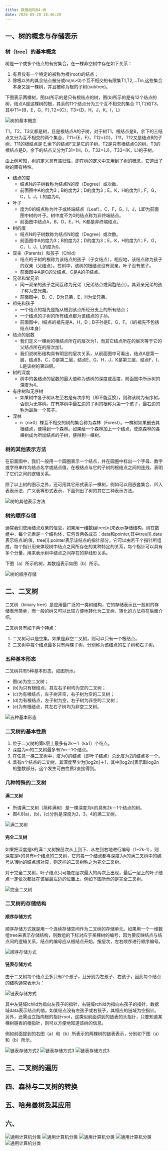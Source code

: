 ```yaml
---
title: 数据结构04-树
date: 2020-05-28 18:46:28
---
```


## 一、树的概念与存储表示

### 树（tree）的基本概念

树是一个或多个结点的有穷集合，在一棵非空树中存在如下关系：

1. 有且仅有一个特定的被称为根(root)的结点；    
2. 除根以外的其余结点被分成m(m>0)个互不相交的有限集T1,T2,...Tm,这些集合本身又是一棵树，并且被称为根的子树(subtree)。

下图表示两棵树，图(a)所示的是只有根结点的树，图(b)所示的是有12个结点的树，结点A是这棵树的根，其余的11个结点分为三个互不相交的集合 T1,T2和T3，其中T1={B，E，G，F},T2={C}，T3={D，H，J，K，I，L}

![树的基本概念](./数据结构04-树/树的基本概念.png)

T1，T2，T3又都是树，且是根结点A的子树，对于树T1，根结点是B，余下的三结点又分为互不相交的两个集合，T11={E，F}，T12={G}，T11，T12又是结点B的子树，T11的根结点是 E,余下的结点F又是它的子树。T2是只有根结点C的树。T3的根结点是D，余下的结点又分为T31={H，I}，T32={J}，T33={K，L}的子树。

由上例可知，树的定义具有递归性，即在树的定义中又用到了树的概念，它道出了树的固有特性。

- 结点的度
  - 结点N的子树数称为结点N的度（Degree）或次数。
  - 前面图中A的度为3；B的度为2；D的度为3；E，K，H的度为1；F，G，C，I，J，L的度为0。
- 叶子
  - 度为0的结点称为叶子或终端结点（Leaf）。C，F，G，I，J，L即为前面图中树的叶子。树中度不为0的结点称为非终端结点。
  - 前面图中结点A，B，D，E，H，K都是非终端结点。
- 树的度
  - 结点N的子树数称为结点N的度（Degree）或次数。
  - 前面图中A的度为3；B的度为2；D的度为3；E，K，H的度为1；F，G，C，I，J，L的度为0。
- 双亲（Parents）和孩子（Child）
  - 结点的子树的根称为该结点的孩子（子女结点），相应地，该结点称为孩子的双亲（父结点）。在树中，该树的根结点没有双亲，叶子没有孩子。
  - 前面图中A是C的父结点，C是A的子结点。
- 兄弟和堂兄弟
  - 同一双亲的孩子之间互称为兄弟（兄弟结点或同胞结点）。其双亲兄弟的孩子称为堂兄弟。
  - 前面图中，B，C，D为兄弟，E，H为堂兄弟。
- 祖先和孩子
  - 一个结点的祖先是指从根到该点所经分支上的所有结点；
  - 一个结点的子树的所有结点都为该结点的子孙。
  - 前面图中，I结点的祖先是A，H，D；B子孙是E，G，F。（I的祖先不包括结点I本身）
- 结点的层数
  - 我们定义一棵树的根结点所在的层次为1，而其它结点所在的层次等于它的父结点所在的层次加1。
  - 我们说树形结构具有明显的层次关系，从前面图中可看出，结点A是第一层，结点B，C，D是第二层，结点E，G，H，J，K是第三层，结点F，I，L是该树的第四层。
- 树的深度
  - 树中的各结点的层数的最大值称为该树的深度或高度，前面图中所示树的深度为4。
- 有序树和无序树
  - 如果树中各子树从左至右是有次序的（即不能互换），则称该树为有序树，否则为无序树。在有序树中最左边的子树的根称为第一个孩子，最右边的称为最后一个孩子。
- 深林
  - n（n≥0）棵互不相交的树的集合称为森林（Forest）。一棵树如果删去其根结点，便得到一个森林。如果给一个森林加上一个结点，使原森林的各棵树成为所加结点的子树，便得到一棵树。

### 树的其他表示方法

在前面图中，我们一般用一个圆圈表示一个结点，并在圆圈中标出一个字母、数字或字符串作为结点名字或结点值，在根结点与它的子树的根结点之间的连线，表明了它们之间的逻辑关系。

除了以上树的图示之外，还可用其它形式表示一棵树，例如可以用嵌套集合、凹入表表示法、广义表等形式表示，下面列出了树的其它三种表示方法。

![树的其他表示方法](./数据结构04-树/树的其他表示方法.png)

### 树的顺序存储 

通常我们使用结点双亲的信息，如果用一维数组tree[n]来表示存储结构，则在数组中，每个元素是一个结构体，它包含两各成员：data和pointer,其中tree[i].data表示结点i的值，tree[i].pointer表示该结点的指针部分，它可以由若干个指针所组成，每个指针用来体现树中结点之间所存在的某种特定的关系，每个指针可以具有多个分量，用来表示树中结点之间存在的非线形关系。

下图（a）所示的树，其数组表示如图（b）所示。

![树的顺序存储](./数据结构04-树/树的顺序存储.png)

## 二、二叉树

二叉树（binary tree）是应用最广泛的一类树结构，它的存储表示比一般树的存储表示简单，而一般的树又可以比较方便地转化为二叉树，转化的方法将在后面介绍。

二叉树具有如下两个特点：

1. 二叉树可以是空集，如果是非空二叉树，则可以只有一个根结点。
2. 二叉树中每个结点最多只有两棵子树，分别称为该结点的左子树和右子树。

### 五种基本形态

二叉树共有5种基本形态，如图所示。

- 图(a)为空二叉树；
- (b)为只有根结点，其左右子树均为空的二叉树；
- (c)为有根结点，左子树非空，右子树为空的二叉树；
- (d)为有根结点，左子树为空，右子树为非空的二叉树；
- (e)为有根结点，其左右子树均为非空二叉树。

![五种基本形态](./数据结构04-树/五种基本形态.png)

### 二叉树的基本性质

1. 位于二叉树的第k层上最多有2k－1（k≥1）个结点。
2. 深度为m的二叉树最多有2m－1个结点。
3. 在任意一棵二叉树中，度为0的结点（即叶子结点）总比度为2的结点多一个。
4. 具有n个结点的二叉树，其深度至少为[log2n]＋1，其中[log2n]表示取log2n的整数部分。这个发生可由性质2直接得到。

### 几种特殊的二叉树

#### 满二叉树

- 所谓满二叉树（简称满树）是一棵深度为k的具有2k－1个结点的树。
- 图4.8(a)，(b)，(c)分别是深度为2，3，4的满二叉树。

![满二叉树](./数据结构04-树/满二叉树.png)

#### 完全二叉树

如果把深度是k的满二叉树按层次从上到下、从左到右地进行编号（1~2k-1），则深度是k的具有n个结点的二叉树，它的每一个结点都与深度为k的满二叉树中的编号从1到n的结点想对应，则这样的二叉树称之为完全二叉树。

对于完全二叉树，叶子结点只可能在层次最大的两次上出现，最后一层上的叶子结点一定依次都处在该层最左边的位置上。例如下图所示的是完全二叉树。

![完全二叉树](./数据结构04-树/完全二叉树.png)

### 二叉树的存储结构

#### 顺序存储方式

顺序存储方式就是用一个连续存储空间作为二叉树的存储单元。如果用一个一维数组tree来表示存储结构，则数组的下标对应于某棵树的编号，因为要反映结点与结点间的逻辑关系，结点的编号应从根结点开始，按层次，左右顺序进行顺序编号。

![顺序存储方式](./数据结构04-树/顺序存储方式.png)

#### 链表存储方式

由于二叉树每个结点至多只有2个孩子，且分别为左孩子、右孩子，因此每个结点的结构通常表示为：

![链表存储方式](./数据结构04-树/链表存储方式.png)

其中左链域lchild为指向左孩子的指针，右链域rchild为指向右孩子的指针，数据域data表示结点的值。如某结点没有左孩子或右孩子，其相应的链域为空指针。另外，还需设立指向根的指针root，这类似前面讲到的链表的头指针，只要知道某棵树链表的根指针，则可以方便地知道该树的信息。

例如前面提到的右图（a）和（b）所表示的两棵树的链表表示，分别如下图（a）和（b）所示。

![链表存储方式2](./数据结构04-树/链表存储方式2.png)
![链表存储方式3](./数据结构04-树/链表存储方式3.png)
![链表存储方式3](./数据结构04-树/链表存储方式4.png)

## 三、二叉树的遍历

## 四、森林与二叉树的转换

## 五、哈弗曼树及其应用

## 六、

![通用计算机分类](./数据结构04-树/通用计算机分类.png)
![通用计算机分类](./数据结构04-树/通用计算机分类.png)
![通用计算机分类](./数据结构04-树/通用计算机分类.png)
![通用计算机分类](./数据结构04-树/通用计算机分类.png)
![通用计算机分类](./数据结构04-树/通用计算机分类.png)